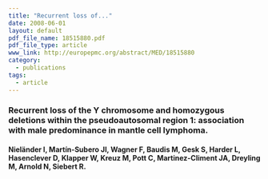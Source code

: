 ```yaml
---
title: "Recurrent loss of..."
date: 2008-06-01
layout: default
pdf_file_name: 18515880.pdf
pdf_file_type: article
www_link: http://europepmc.org/abstract/MED/18515880
category:
  - publications
tags:
  - article
---
```


### Recurrent loss of the Y chromosome and homozygous deletions within the pseudoautosomal region 1: association with male predominance in mantle cell lymphoma.
#### Nieländer I, Martín-Subero JI, Wagner F, Baudis M, Gesk S, Harder L, Hasenclever D, Klapper W, Kreuz M, Pott C, Martinez-Climent JA, Dreyling M, Arnold N, Siebert R.


